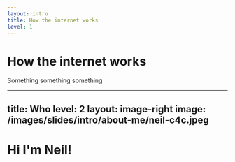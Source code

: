 ```yaml
---
layout: intro
title: How the internet works
level: 1
---
```


# How the internet works

Something something something


---
title: Who
level: 2
layout: image-right
image: /images/slides/intro/about-me/neil-c4c.jpeg
---

# Hi I'm Neil!
